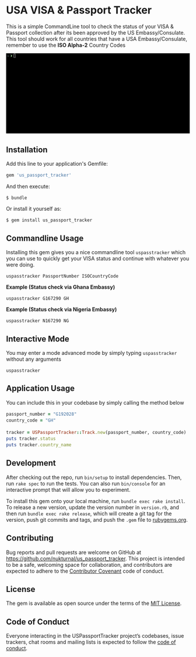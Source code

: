 # USA VISA & Passport Tracker

This is a simple CommandLine tool to check the status of your VISA & Passport collection after its been approved by the US Embassy/Consulate. This tool should work for all countries that have a USA Embassy/Consulate, remember to use the **ISO Alpha-2** Country Codes

![alt text](us_passport_tracker_commandline.gif)

## Installation

Add this line to your application's Gemfile:

```ruby
gem 'us_passport_tracker'
```

And then execute:

    $ bundle

Or install it yourself as:

    $ gem install us_passport_tracker

## Commandline Usage

Installing this gem gives you a nice commandline tool `uspasstracker` which you can use to quickly get your VISA status and continue with whatever you were doing.

```
uspasstracker PassportNumber ISOCountryCode
```

**Example (Status check via Ghana Embassy)**
```
uspasstracker G167290 GH
```

**Example (Status check via Nigeria Embassy)**

```
uspasstracker N167290 NG
```

## Interactive Mode
You may enter a mode advanced mode by simply typing `uspasstracker` without any arguments

```
uspasstracker
```

## Application Usage

You can include this in your codebase by simply calling the method below

```ruby
passport_number = "G192028"
country_code = "GH"

tracker = USPassportTracker::Track.new(passport_number, country_code)
puts tracker.status
puts tracker.country_name

```

## Development

After checking out the repo, run `bin/setup` to install dependencies. Then, run `rake spec` to run the tests. You can also run `bin/console` for an interactive prompt that will allow you to experiment.

To install this gem onto your local machine, run `bundle exec rake install`. To release a new version, update the version number in `version.rb`, and then run `bundle exec rake release`, which will create a git tag for the version, push git commits and tags, and push the `.gem` file to [rubygems.org](https://rubygems.org).

## Contributing

Bug reports and pull requests are welcome on GitHub at https://github.com/nukturnal/us_passport_tracker. This project is intended to be a safe, welcoming space for collaboration, and contributors are expected to adhere to the [Contributor Covenant](http://contributor-covenant.org) code of conduct.

## License

The gem is available as open source under the terms of the [MIT License](https://opensource.org/licenses/MIT).

## Code of Conduct

Everyone interacting in the USPassportTracker project’s codebases, issue trackers, chat rooms and mailing lists is expected to follow the [code of conduct](https://github.com/[USERNAME]/us_passport_tracker/blob/master/CODE_OF_CONDUCT.md).
